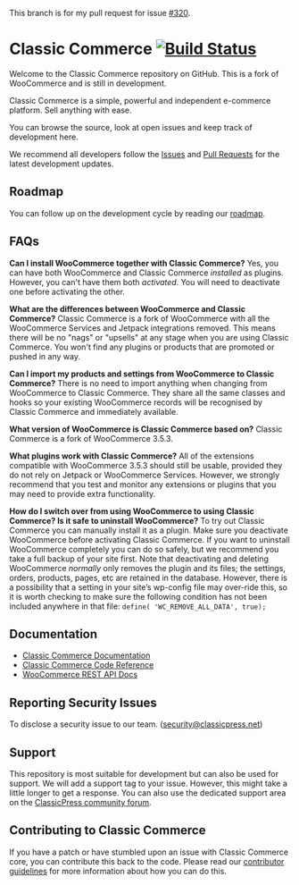 This branch is for my pull request for issue [#320](https://github.com/ClassicPress-plugins/classic-commerce/issues/320).

# Classic Commerce [![Build Status](https://travis-ci.com/ClassicPress-plugins/classic-commerce.svg?branch=master)](https://travis-ci.com/ClassicPress-plugins/classic-commerce)

Welcome to the Classic Commerce repository on GitHub. This is a fork of WooCommerce and is still in development.

Classic Commerce is a simple, powerful and independent e-commerce platform. Sell anything with ease.

You can browse the source, look at open issues and keep track of development here.

We recommend all developers follow the [Issues](https://github.com/ClassicPress-plugins/classic-commerce/issues) and [Pull Requests](https://github.com/ClassicPress-plugins/classic-commerce/pulls) for the latest development updates.

## Roadmap
You can follow up on the development cycle by reading our [roadmap](https://github.com/ClassicPress-plugins/classic-commerce/wiki/Plugin-Roadmap).

## FAQs
**Can I install WooCommerce together with Classic Commerce?**
Yes, you can have both WooCommerce and Classic Commerce *installed* as plugins. However, you can't have them both *activated*. You will need to deactivate one before activating the other.

**What are the differences between WooCommerce and Classic Commerce?**
Classic Commerce is a fork of WooCommerce with all the WooCommerce Services and Jetpack integrations removed. This means there will be no "nags" or "upsells" at any stage when you are using Classic Commerce. You won't find any plugins or products that are promoted or pushed in any way.

**Can I import my products and settings from WooCommerce to Classic Commerce?**
There is no need to import anything when changing from WooCommerce to Classic Commerce. They share all the same classes and hooks so your existing WooCommerce records will be recognised by Classic Commerce and immediately available.

**What version of WooCommerce is Classic Commerce based on?**
Classic Commerce is a fork of WooCommerce 3.5.3.

**What plugins work with Classic Commerce?**
All of the extensions compatible with WooCommerce 3.5.3 should still be usable, provided they do not rely on Jetpack or WooCommerce Services. However, we strongly recommend that you test and monitor any extensions or plugins that you may need to provide extra functionality.

**How do I switch over from using WooCommerce to using Classic Commerce? Is it safe to uninstall WooCommerce?**
To try out Classic Commerce you can manually install it as a plugin. Make sure you deactivate WooCommerce before activating Classic Commerce. If you want to uninstall WooCommerce completely you can do so safely, but we recommend you take a full backup of your site first. Note that deactivating and deleting WooCommerce *normally* only removes the plugin and its files; the settings, orders, products, pages, etc are retained in the database. However, there is a possibility that a setting in your site’s wp-config file may over-ride this, so it is worth checking to make sure the following condition has not been included anywhere in that file: `define( 'WC_REMOVE_ALL_DATA', true);`

## Documentation
* [Classic Commerce Documentation](https://classiccommerce.cc/docs/)
* [Classic Commerce Code Reference](https://classiccommerce.cc/docs/)
* [WooCommerce REST API Docs](https://woocommerce.github.io/woocommerce-rest-api-docs/)

## Reporting Security Issues
To disclose a security issue to our team. (security@classicpress.net)

## Support
This repository is most suitable for development but can also be used for support. We will add a support tag to your issue. However, this might take a little longer to get a response. You can also use the dedicated support area on the [ClassicPress community forum](https://forums.classicpress.net/tags/classic-commerce/).

## Contributing to Classic Commerce
If you have a patch or have stumbled upon an issue with Classic Commerce core, you can contribute this back to the code. Please read our [contributor guidelines](https://github.com/ClassicPress-plugins/classic-commerce/blob/master/.github/CONTRIBUTING.md) for more information about how you can do this.

